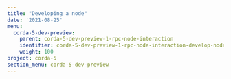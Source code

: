 ```yaml
---
title: "Developing a node"
date: '2021-08-25'
menu:
  corda-5-dev-preview:
    parent: corda-5-dev-preview-1-rpc-node-interaction
    identifier: corda-5-dev-preview-1-rpc-node-interaction-develop-node
    weight: 100
project: corda-5
section_menu: corda-5-dev-preview
---
```

